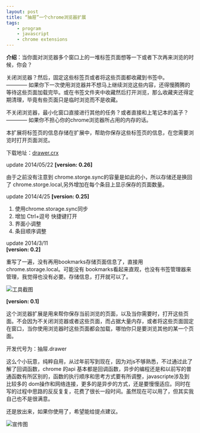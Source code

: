 ```yaml
---
layout: post
title: “抽屉”一个chrome浏览器扩展
tags:
	- program
	- javascript
	- chrome extensions
---
```

**介绍**：当你面对浏览器多个窗口上的一堆标签页面想等一下或者下次再来浏览的时候，你会？

关闭浏览器？然后，固定这些标签页或者将这些页面都收藏到书签中。  
———— 如果你下一次使用浏览器并不想马上继续浏览这些内容，还得慢腾腾的等待这些页面加载完毕。或在书签文件夹中收藏然后打开浏览，那么收藏夹还得定期清理，毕竟有些页面只是临时浏览而不是收藏。

不关闭浏览器，最小化窗口直接进行其他的任务？或者直接和上笔记本的盖子？    
———— 如果你不担心你的chrome浏览器所占用的内存的话。

本扩展将标签页的信息存储在扩展中，帮助你保存这些标签页的信息，在您需要浏览时打开页面浏览。

下载地址：[drawer.crx](http://blog.xavierskip.com/project/drawer.crx)

update 2014/05/22
**[version: 0.26]**

由于之前没有注意到 chrome.storge.sync的容量是如此的小，所以存储还是换回了 chrome.storge.local,另外增加在每个条目上显示保存的页面数量。


update 2014/4/25
**[version: 0.25]**

1. 使用chrome.storage.sync同步
2. 增加 Ctrl+逗号 快捷键打开
3. 界面小调整
4. 条目顺序调整

update 2014/3/11  
**[version: 0.2]**  

重写了一遍，没有再用bookmarks存储页面信息了，直接用 chrome.storage.local。可能没有 bookmarks看起来直观，也没有书签管理器来管理，我觉得也没有必要。存储信息，打开就可以了。

![工具截图](https://f.xavierskip.com:42049/i/cd0b35588d6089877b8de8e68a6bf0153665925ad2918e4408318557c55ad1e6.jpg)


**[version: 0.1]** 

这个浏览器扩展是用来帮你保存当前浏览的页面，以及当你需要时，打开这些页面。不会因为不关闭浏览器或者这些页面，而占据大量内存，或者将这些页面固定在窗口，当你使用浏览器时这些页面都会加载，哪怕你只是要浏览其他的某一个页面。

开发代号为：抽屉.drawer

这么个小玩意，纯粹自用，从过年前写到现在，因为对js不够熟悉，不过通过此了解了回调函数，chrome 的api 基本都是回调函数，异步的编程还是和以前写的普通函数有所区别的，函数的执行顺序和思考方式要有所调整，javascripte涉及到比较多的 dom操作和网络连接，更多的是异步的方式，还是要慢慢适应。同时在写的过程中思路的反反复复，花费了很长一段时间。虽然现在可以用了，但其实我自己也不是很满意。

还是放出来，如果你使用了，希望能给提点建议。

![宣传图](https://f.xavierskip.com:42049/i/7bbc8d352131108f186d360f7d3ddafc9d887fc5bbeb9cd7a19694a05d65d645.jpg)
